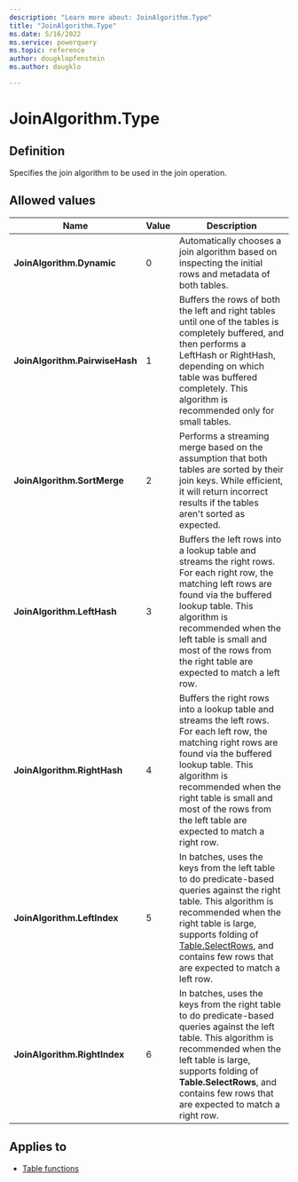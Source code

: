 ```yaml
---
description: "Learn more about: JoinAlgorithm.Type"
title: "JoinAlgorithm.Type"
ms.date: 5/16/2022
ms.service: powerquery
ms.topic: reference
author: dougklopfenstein
ms.author: dougklo

---
```

# JoinAlgorithm.Type

## Definition

Specifies the join algorithm to be used in the join operation.

## Allowed values

|Name|Value|Description|
| ------- | --- | ----------- |
|**JoinAlgorithm.Dynamic**|0| Automatically chooses a join algorithm based on inspecting the initial rows and metadata of both tables.|
|**JoinAlgorithm.PairwiseHash**|1| Buffers the rows of both the left and right tables until one of the tables is completely buffered, and then performs a LeftHash or RightHash, depending on which table was buffered completely. This algorithm is recommended only for small tables.|
|**JoinAlgorithm.SortMerge**|2| Performs a streaming merge based on the assumption that both tables are sorted by their join keys. While efficient, it will return incorrect results if the tables aren't sorted as expected.|
|**JoinAlgorithm.LeftHash**|3| Buffers the left rows into a lookup table and streams the right rows. For each right row, the matching left rows are found via the buffered lookup table. This algorithm is recommended when the left table is small and most of the rows from the right table are expected to match a left row.|
|**JoinAlgorithm.RightHash**|4| Buffers the right rows into a lookup table and streams the left rows. For each left row, the matching right rows are found via the buffered lookup table. This algorithm is recommended when the right table is small and most of the rows from the left table are expected to match a right row.|
|**JoinAlgorithm.LeftIndex**|5| In batches, uses the keys from the left table to do predicate-based queries against the right table. This algorithm is recommended when the right table is large, supports folding of [Table.SelectRows](table-selectrows.md), and contains few rows that are expected to match a left row.|
|**JoinAlgorithm.RightIndex**|6| In batches, uses the keys from the right table to do predicate-based queries against the left table. This algorithm is recommended when the left table is large, supports folding of **Table.SelectRows**, and contains few rows that are expected to match a right row.|

## Applies to

* [Table functions](table-functions.md)
